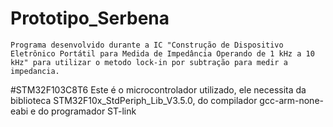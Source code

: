 # Prototipo_Serbena
	Programa desenvolvido durante a IC "Construção de Dispositivo Eletrônico Portátil para Medida de Impedância Operando de 1 kHz a 10 kHz" para utilizar o metodo lock-in por subtração para medir a impedancia.

#STM32F103C8T6
	Este é o microcontrolador utilizado, ele necessita da biblioteca STM32F10x_StdPeriph_Lib_V3.5.0, do compilador gcc-arm-none-eabi e do programador ST-link
